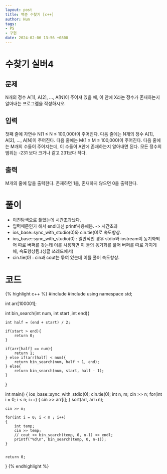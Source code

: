 ```yaml
---
layout: post
title: 백준 수찾기 [c++]
author: Hun
tags:
- PS
- 구현
date: 2024-02-06 13:56 +0800
---
```


# 수찾기 실버4

## 문제
N개의 정수 A[1], A[2], …, A[N]이 주어져 있을 때, 이 안에 X라는 정수가 존재하는지 알아내는 프로그램을 작성하시오.

## 입력
첫째 줄에 자연수 N(1 ≤ N ≤ 100,000)이 주어진다. 다음 줄에는 N개의 정수 A[1], A[2], …, A[N]이 주어진다. 다음 줄에는 M(1 ≤ M ≤ 100,000)이 주어진다. 다음 줄에는 M개의 수들이 주어지는데, 이 수들이 A안에 존재하는지 알아내면 된다. 모든 정수의 범위는 -231 보다 크거나 같고 231보다 작다.

## 출력
M개의 줄에 답을 출력한다. 존재하면 1을, 존재하지 않으면 0을 출력한다.

# 풀이
- 이진탐색으로 풀었는데 시간초과났다.
- 입력때문인가 해서 endl대신 printf사용해봄. -> 시간초과
- ios_base::sync_with_studio(0)와 cin.tie(0)로 속도향상.
- ios_base::sync_with_studio(0) : 일반적인 경우 stdio와 iostream이 동기화되어 따로 버퍼를 갖는데 이를 사용하면 이 둘의 동기화를 풀어 버퍼를 따로 가지게 해, 속도향상됨.(싱글 쓰레드에서)
- cin.tie(0) : cin과 cout는 묶여 있는데 이를 풀어 속도향상.

# 코드
{% highlight c++ %}
#include <iostream>
#include <algorithm>
using namespace std;

int arr[100001];

int bin_search(int num, int start ,int end){

    int half = (end + start) / 2;

    if(start > end){
        return 0;
    }

    if(arr[half] == num){
        return 1;
    } else if(arr[half] < num){
        return bin_search(num, half + 1, end);
    } else{
        return bin_search(num, start, half - 1);
    }

}

int main()
{
    ios_base::sync_with_stdio(0);
    cin.tie(0);
    int n, m;
    cin >> n;
    for(int i = 0; i < n; i++)
    {
        cin >> arr[i];
    }
    sort(arr, arr+n);
    
    cin >> m;

    for(int i = 0; i < m ; i++)
    {
        int temp;
        cin >> temp;
        // cout << bin_search(temp, 0, n-1) << endl;
        printf("%d\n", bin_search(temp, 0, n-1));
    }


    return 0;
}
{% endhighlight %}